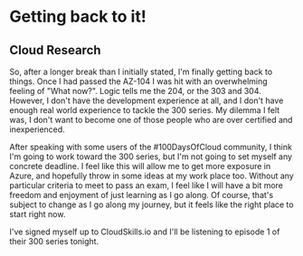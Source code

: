 # Getting back to it!

## Cloud Research

So, after a longer break than I initially stated, I'm finally getting back to things. Once I had passed the AZ-104 I was hit with an overwhelming feeling of "What now?". Logic tells me the 204, or the 303 and 304. However, I don't have the development experience at all, and I don't have enough real world experience to tackle the 300 series. My dilemma I felt was, I don't want to become one of those people who are over certified and inexperienced. 

After speaking with some users of the #100DaysOfCloud community, I think I'm going to work toward the 300 series, but I'm not going to set myself any concrete deadline. I feel like this will allow me to get more exposure in Azure, and hopefully throw in some ideas at my work place too. Without any particular criteria to meet to pass an exam, I feel like I will have a bit more freedom and enjoyment of just learning as I go along. Of course, that's subject to change as I go along my journey, but it feels like the right place to start right now.

I've signed myself up to CloudSkills.io and I'll be listening to episode 1 of their 300 series tonight. 
